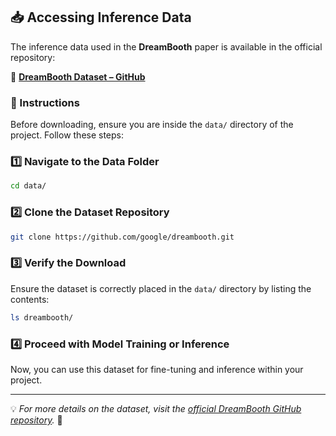 ## 📥 Accessing Inference Data  

The inference data used in the **DreamBooth** paper is available in the official repository:  

🔗 **[DreamBooth Dataset – GitHub](https://github.com/google/dreambooth)**  

### 📌 Instructions  

Before downloading, ensure you are inside the `data/` directory of the project. Follow these steps:  

### **1️⃣ Navigate to the Data Folder**  
```bash
cd data/
```

### **2️⃣ Clone the Dataset Repository**  
```bash
git clone https://github.com/google/dreambooth.git
```

### **3️⃣ Verify the Download**  
Ensure the dataset is correctly placed in the `data/` directory by listing the contents:  
```bash
ls dreambooth/
```

### **4️⃣ Proceed with Model Training or Inference**  
Now, you can use this dataset for fine-tuning and inference within your project.  

---

💡 *For more details on the dataset, visit the [official DreamBooth GitHub repository](https://github.com/google/dreambooth).* 🚀